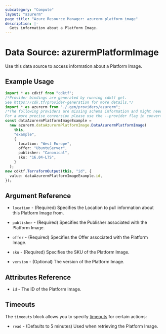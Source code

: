 ```yaml
---
subcategory: "Compute"
layout: "azurerm"
page_title: "Azure Resource Manager: azurerm_platform_image"
description: |-
  Gets information about a Platform Image.
---
```


# Data Source: azurermPlatformImage

Use this data source to access information about a Platform Image.

## Example Usage

```typescript
import * as cdktf from "cdktf";
/*Provider bindings are generated by running cdktf get.
See https://cdk.tf/provider-generation for more details.*/
import * as azurerm from "./.gen/providers/azurerm";
/*The following providers are missing schema information and might need manual adjustments to synthesize correctly: azurerm.
For a more precise conversion please use the --provider flag in convert.*/
const dataAzurermPlatformImageExample =
  new azurerm.dataAzurermPlatformImage.DataAzurermPlatformImage(
    this,
    "example",
    {
      location: "West Europe",
      offer: "UbuntuServer",
      publisher: "Canonical",
      sku: "16.04-LTS",
    }
  );
new cdktf.TerraformOutput(this, "id", {
  value: dataAzurermPlatformImageExample.id,
});

```

## Argument Reference

*   `location` - (Required) Specifies the Location to pull information about this Platform Image from.

*   `publisher` - (Required) Specifies the Publisher associated with the Platform Image.

*   `offer` - (Required) Specifies the Offer associated with the Platform Image.

*   `sku` - (Required) Specifies the SKU of the Platform Image.

*   `version` - (Optional) The version of the Platform Image.

## Attributes Reference

* `id` - The ID of the Platform Image.

## Timeouts

The `timeouts` block allows you to specify [timeouts](https://www.terraform.io/language/resources/syntax#operation-timeouts) for certain actions:

* `read` - (Defaults to 5 minutes) Used when retrieving the Platform Image.
